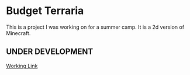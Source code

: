 # Budget Terraria
This is a project I was working on for a summer camp. It is a 2d version of Minecraft.
## **UNDER DEVELOPMENT**
[Working Link](https://codehs.com/sandbox/bennettwatel/bennettwatelcodehsme)
